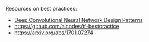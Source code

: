 Resources on best practices:

- [Deep Convolutional Neural Network Design Patterns](https://arxiv.org/abs/1611.00847)
- https://github.com/aicodes/tf-bestpractice
- https://arxiv.org/abs/1701.07274
